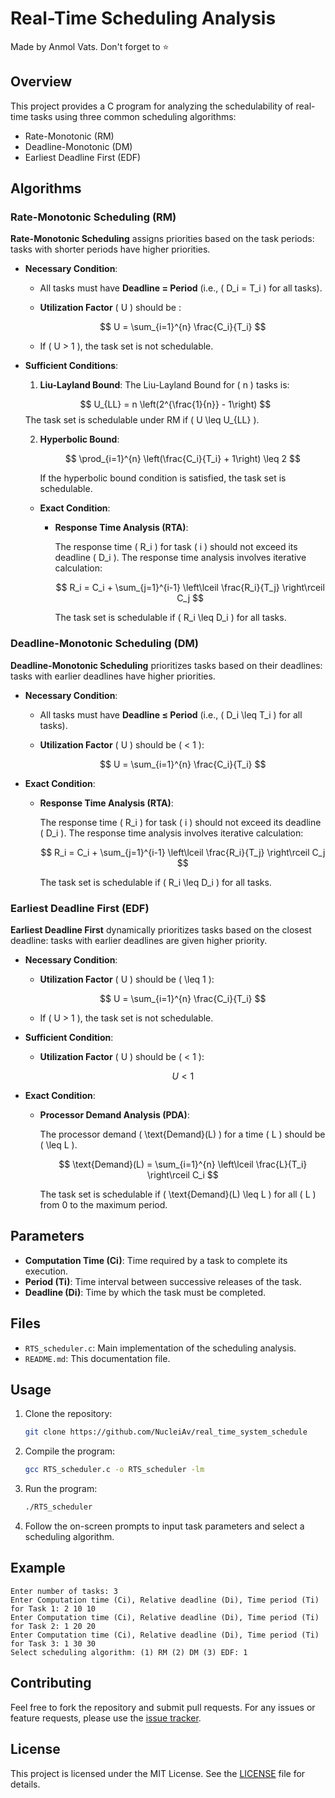 # Real-Time Scheduling Analysis

Made by Anmol Vats. Don't forget to ⭐

## Overview

This project provides a C program for analyzing the schedulability of real-time tasks using three common scheduling algorithms:
- Rate-Monotonic (RM)
- Deadline-Monotonic (DM)
- Earliest Deadline First (EDF)

## Algorithms

### Rate-Monotonic Scheduling (RM)

**Rate-Monotonic Scheduling** assigns priorities based on the task periods: tasks with shorter periods have higher priorities.

- **Necessary Condition**:
  - All tasks must have **Deadline = Period** (i.e., \( D_i = T_i \) for all tasks).
  - **Utilization Factor** \( U \) should be :
  
    $$
    U = \sum_{i=1}^{n} \frac{C_i}{T_i}
    $$
    
  - If \( U > 1 \), the task set is not schedulable.

- **Sufficient Conditions**:
  1. **Liu-Layland Bound**: The Liu-Layland Bound for \( n \) tasks is:

  $$  U_{LL} = n \left(2^{\frac{1}{n}} - 1\right)  $$
     The task set is schedulable under RM if \( U \leq U_{LL} \).

  2. **Hyperbolic Bound**:
  
     $$
     \prod_{i=1}^{n} \left(\frac{C_i}{T_i} + 1\right) \leq 2
     $$
     
     If the hyperbolic bound condition is satisfied, the task set is schedulable.

  - **Exact Condition**:
    - **Response Time Analysis (RTA)**:
    
      The response time \( R_i \) for task \( i \) should not exceed its deadline \( D_i \). The response time analysis involves iterative calculation:

      $$
      R_i = C_i + \sum_{j=1}^{i-1} \left\lceil \frac{R_i}{T_j} \right\rceil C_j
      $$
      
      The task set is schedulable if \( R_i \leq D_i \) for all tasks.

### Deadline-Monotonic Scheduling (DM)

**Deadline-Monotonic Scheduling** prioritizes tasks based on their deadlines: tasks with earlier deadlines have higher priorities.

- **Necessary Condition**:
  - All tasks must have **Deadline ≤ Period** (i.e., \( D_i \leq T_i \) for all tasks).
  - **Utilization Factor** \( U \) should be \( < 1 \):

    $$
    U = \sum_{i=1}^{n} \frac{C_i}{T_i}
    $$

- **Exact Condition**:
  - **Response Time Analysis (RTA)**:

    The response time \( R_i \) for task \( i \) should not exceed its deadline \( D_i \). The response time analysis involves iterative calculation:

    $$
    R_i = C_i + \sum_{j=1}^{i-1} \left\lceil \frac{R_i}{T_j} \right\rceil C_j
    $$

    The task set is schedulable if \( R_i \leq D_i \) for all tasks.

### Earliest Deadline First (EDF)

**Earliest Deadline First** dynamically prioritizes tasks based on the closest deadline: tasks with earlier deadlines are given higher priority.

- **Necessary Condition**:
  - **Utilization Factor** \( U \) should be \( \leq 1 \):

    $$
    U = \sum_{i=1}^{n} \frac{C_i}{T_i}
    $$
  
  - If \( U > 1 \), the task set is not schedulable.

- **Sufficient Condition**:
  - **Utilization Factor** \( U \) should be \( < 1 \):

    $$
    U < 1
    $$

- **Exact Condition**:
  - **Processor Demand Analysis (PDA)**:

    The processor demand \( \text{Demand}(L) \) for a time \( L \) should be \( \leq L \). 

    $$
    \text{Demand}(L) = \sum_{i=1}^{n} \left\lceil \frac{L}{T_i} \right\rceil C_i
    $$

    The task set is schedulable if \( \text{Demand}(L) \leq L \) for all \( L \) from 0 to the maximum period.

## Parameters

- **Computation Time (Ci)**: Time required by a task to complete its execution.
- **Period (Ti)**: Time interval between successive releases of the task.
- **Deadline (Di)**: Time by which the task must be completed.

## Files

- `RTS_scheduler.c`: Main implementation of the scheduling analysis.
- `README.md`: This documentation file.

## Usage

1. Clone the repository:

    ```bash
    git clone https://github.com/NucleiAv/real_time_system_schedule
    ```

2. Compile the program:

    ```bash
    gcc RTS_scheduler.c -o RTS_scheduler -lm
    ```

3. Run the program:

    ```bash
    ./RTS_scheduler
    ```

4. Follow the on-screen prompts to input task parameters and select a scheduling algorithm.

## Example

```
Enter number of tasks: 3
Enter Computation time (Ci), Relative deadline (Di), Time period (Ti) for Task 1: 2 10 10
Enter Computation time (Ci), Relative deadline (Di), Time period (Ti) for Task 2: 1 20 20
Enter Computation time (Ci), Relative deadline (Di), Time period (Ti) for Task 3: 1 30 30
Select scheduling algorithm: (1) RM (2) DM (3) EDF: 1
```

## Contributing

Feel free to fork the repository and submit pull requests. For any issues or feature requests, please use the [issue tracker](https://github.com/yourusername/RealTimeSchedulingAnalysis/issues).

## License

This project is licensed under the MIT License. See the [LICENSE](LICENSE) file for details.
